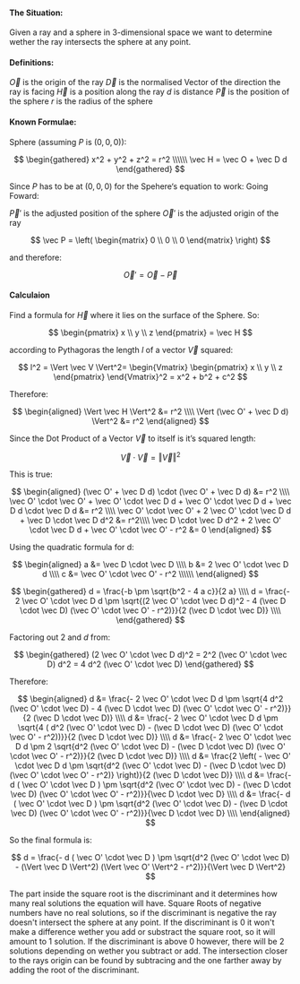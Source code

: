 #### The Situation:
Given a ray and a sphere in 3-dimensional space we want to determine wether the ray intersects the sphere at any point.

#### Definitions:

$\vec O$ is the origin of the ray
$\vec D$ is the normalised Vector of the direction the ray is facing
$\vec H$ is a position along the ray
$d$ is distance
$\vec P$ is the position of the sphere
$r$ is the radius of the sphere

#### Known Formulae:

Sphere (assuming $P$ is $(0, 0, 0)$):

$$
\begin{gathered}
x^2 + y^2 + z^2 = r^2 \\\\\\
\vec H = \vec O + \vec D d
\end{gathered}
$$

Since $P$ has to be at $(0, 0, 0)$ for the Spehere‘s equation to work:
Going Foward:

$\vec P'$ is the adjusted position of the sphere
$\vec O'$ is the adjusted origin of the ray

$$
\vec P = \left( \begin{matrix} 0 \\ 0 \\ 0 \end{matrix} \right)
$$

and therefore:

$$
\vec O' = \vec O - \vec P
$$


#### Calculaion

Find a formula for $\vec H$ where it lies on the surface of the Sphere.
So:

$$
\begin{pmatrix} x \\ y \\ z \end{pmatrix} = \vec H
$$

according to Pythagoras the length $l$ of a vector $\vec V$ squared:

$$
l^2 = \Vert \vec V \Vert^2= \begin{Vmatrix} \begin{pmatrix} x \\ y \\ z \end{pmatrix} \end{Vmatrix}^2 = x^2 + b^2 + c^2
$$

Therefore:

$$
\begin{aligned}
\Vert \vec H \Vert^2 &= r^2 \\\\
\Vert (\vec O' + \vec D d) \Vert^2 &= r^2
\end{aligned}
$$

Since the Dot Product of a Vector $\vec V$ to itself is it’s squared length:

$$
\vec V \cdot \vec V = \Vert \vec V \Vert^2
$$

This is true:

$$
\begin{aligned}
(\vec O' + \vec D d) \cdot (\vec O' + \vec D d) &= r^2 \\\\
\vec O' \cdot \vec O' + \vec O' \cdot \vec D d + \vec O' \cdot \vec D d + \vec D d \cdot \vec D d &= r^2 \\\\
\vec O' \cdot \vec O' + 2 \vec O' \cdot \vec D d + \vec D \cdot \vec D d^2 &= r^2\\\\
\vec D \cdot \vec D d^2 + 2 \vec O' \cdot \vec D d + \vec O' \cdot \vec O' - r^2 &= 0
\end{aligned}
$$

Using the quadratic formula for d:

$$
\begin{aligned}
a &= \vec D \cdot \vec D \\\\
b &= 2 \vec O' \cdot \vec D d \\\\
c &= \vec O' \cdot \vec O' - r^2 \\\\\\
\end{aligned}
$$

$$
\begin{gathered}
d = \frac{-b \pm \sqrt{b^2 - 4 a c}}{2 a} \\\\
d = \frac{- 2 \vec O' \cdot \vec D d \pm \sqrt{(2 \vec O' \cdot \vec D d)^2 - 4 (\vec D \cdot \vec D) (\vec O' \cdot \vec O' - r^2)}}{2 (\vec D \cdot \vec D)} \\\\
\end{gathered}
$$

Factoring out $2$ and $d$ from:

$$
\begin{gathered}
(2 \vec O' \cdot \vec D d)^2 = 2^2 (\vec O' \cdot \vec D) d^2 = 4 d^2 (\vec O' \cdot \vec D)
\end{gathered}
$$

Therefore:

$$
\begin{aligned}
d &= \frac{- 2 \vec O' \cdot \vec D d \pm \sqrt{4 d^2 (\vec O' \cdot \vec D) - 4 (\vec D \cdot \vec D) (\vec O' \cdot \vec O' - r^2)}}{2 (\vec D \cdot \vec D)} \\\\
d &= \frac{- 2 \vec O' \cdot \vec D d \pm \sqrt{4 ( d^2 (\vec O' \cdot \vec D) - (\vec D \cdot \vec D) (\vec O' \cdot \vec O' - r^2))}}{2 (\vec D \cdot \vec D)} \\\\
d &= \frac{- 2 \vec O' \cdot \vec D d \pm 2 \sqrt{d^2 (\vec O' \cdot \vec D) - (\vec D \cdot \vec D) (\vec O' \cdot \vec O' - r^2)}}{2 (\vec D \cdot \vec D)} \\\\
d &= \frac{2 \left( - \vec O' \cdot \vec D d \pm \sqrt{d^2 (\vec O' \cdot \vec D) - (\vec D \cdot \vec D) (\vec O' \cdot \vec O' - r^2)} \right)}{2 (\vec D \cdot \vec D)} \\\\
d &= \frac{- d ( \vec O' \cdot \vec D ) \pm \sqrt{d^2 (\vec O' \cdot \vec D) - (\vec D \cdot \vec D) (\vec O' \cdot \vec O' - r^2)}}{\vec D \cdot \vec D} \\\\
d &= \frac{- d ( \vec O' \cdot \vec D ) \pm \sqrt{d^2 (\vec O' \cdot \vec D) - (\vec D \cdot \vec D) (\vec O' \cdot \vec O' - r^2)}}{\vec D \cdot \vec D} \\\\
\end{aligned}
$$

So the final formula is:

$$
d = \frac{- d ( \vec O' \cdot \vec D ) \pm \sqrt{d^2 (\vec O' \cdot \vec D) - (\Vert \vec D \Vert^2) (\Vert \vec O' \Vert^2 - r^2)}}{\Vert \vec D \Vert^2}
$$

The part inside the square root is the discriminant and it determines how many real solutions the equation will have. Square Roots of negative numbers have no real solutions, so if the discriminant is negative the ray doesn't intersect the sphere at any point. If the discriminant is 0 it won't make a difference wether you add or substract the square root, so it will amount to 1 solution. If the discriminant is above 0 however, there will be 2 solutions depending on wether you subtract or add. The intersection closer to the rays origin can be found by subtracing and the one farther away by adding the root of the discriminant.
